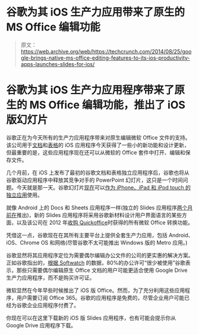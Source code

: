 # 谷歌为其 iOS 生产力应用带来了原生的 MS Office 编辑功能

> 原文：<https://web.archive.org/web/https://techcrunch.com/2014/08/25/google-brings-native-ms-office-editing-features-to-its-ios-productivity-apps-launches-slides-for-ios/>

# 谷歌为其 iOS 生产力应用程序带来了原生的 MS Office 编辑功能，推出了 iOS 版幻灯片

谷歌正在为今天所有的生产力应用程序带来对原生编辑微软 Office 文件的支持。该公司用于[文档](https://web.archive.org/web/20230306050601/https://itunes.apple.com/app/id842842640)和[表格](https://web.archive.org/web/20230306050601/https://itunes.apple.com/app/id842849113)的 iOS 应用程序今天获得了一些小的新功能和设计更新，但最重要的是，这些应用程序现在还可以从微软的 Office 套件中打开、编辑和保存文件。

几个月前，在 iOS 上发布了最初的谷歌文档和表格独立应用程序后，谷歌也将从谷歌驱动应用程序中释放其竞争对手的 PowerPoint 幻灯片，这只是一个时间问题。今天就是那一天。谷歌幻灯片[现在](https://web.archive.org/web/20230306050601/http://googleenterprise.blogspot.com/2014/08/getting-things-done-office-editing-on.html)可以[作为 iPhone、iPad 和 iPod touch 的独立应用](https://web.archive.org/web/20230306050601/https://itunes.apple.com/app/id879478102)使用。

就像 Android 上的 Docs 和 Sheets 应用程序一样(独立的 Slides 应用程序[两个月前在](https://web.archive.org/web/20230306050601/https://play.google.com/store/apps/details?id=com.google.android.apps.docs.editors.slides&hl=en)推出)，新的 Slides 应用程序将采用谷歌新材料设计用户界面语言的某些方面，以及该公司在 2012 年[收购 Quickoffice](https://web.archive.org/web/20230306050601/https://techcrunch.com/2012/06/05/google-acquires-mobile-productivity-company-quickoffice/)时获得的所有微软 Office 转换功能。

凭借这一点，谷歌现在在其所有主要平台上提供全套生产力应用，包括 Android、iOS、Chrome OS 和网络(尽管谷歌不太可能推出 Windows 版的 Metro 应用。)

谷歌显然将其应用程序定位为需要偶尔编辑办公文件的公司的更实惠的解决方案。正如谷歌指出的，[根据 Softwatch](https://web.archive.org/web/20230306050601/http://media.wix.com/ugd/f2b43d_dd01ebd3fe364461ad357fbd6e35ca3f.pdf) 的数据，80%的办公许可“很少被使用”谷歌表示，那些只需要偶尔编辑原生 Office 文档的用户可能更适合使用 Google Drive 生产力应用程序，而不是购买许可证。

微软显然在今年早些时候推出了 iOS 版 Office。然而，为了充分利用这些应用程序，用户需要订阅 Office 365。谷歌的应用程序是免费的，尽管企业用户可能已经为谷歌企业应用程序付费了。

你现在可以在这里下载新的 iOS 版 Slides 应用程序，也有可能会提示你从 Google Drive 应用程序下载。